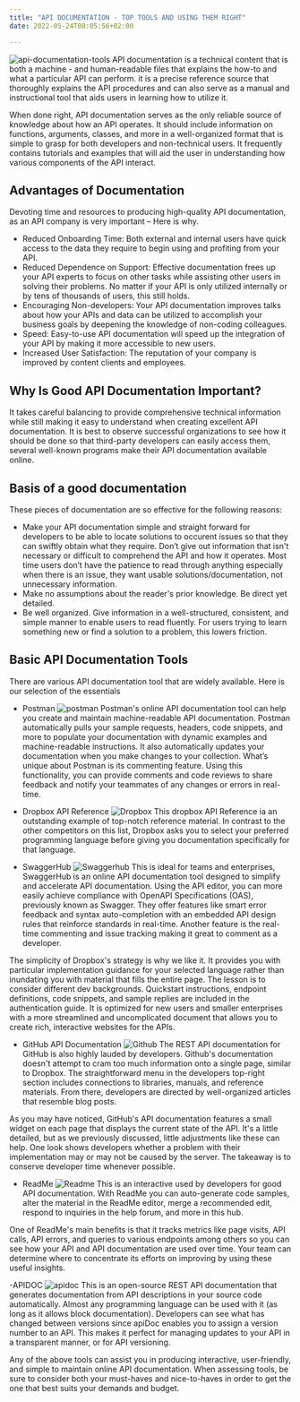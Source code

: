 ```yaml
---
title: "API DOCUMENTATION - TOP TOOLS AND USING THEM RIGHT"
date: 2022-05-24T08:05:56+02:00

---
```

![api-documentation-tools](./istockphoto-1222013766-612x612.jpg)
API documentation is a technical content that is both a machine - and human-readable files that explains the how-to and what a particular API can perform. it is a precise reference source that thoroughly explains the API procedures and can also serve as a manual and instructional tool that aids users in learning how to utilize it. 

When done right, API documentation serves as the only reliable source of knowledge about how an API operates. It should include information on functions, arguments, classes, and more in a well-organized format that is simple to grasp for both developers and non-technical users. It frequently contains tutorials and examples that will aid the user in understanding how various components of the API interact. 

## Advantages of Documentation 
Devoting time and resources to producing high-quality API documentation, as an API company is very important – Here is why. 
- Reduced Onboarding Time: Both external and internal users have quick access to the data they require to begin using and profiting from your API. 
- Reduced Dependence on Support: Effective documentation frees up your API experts to focus on other tasks while assisting other users in solving their problems. No matter if your API is only utilized internally or by tens of thousands of users, this still holds. 
- Encouraging Non-developers: Your API documentation improves talks about how your APIs and data can be utilized to accomplish your business goals by deepening the knowledge of non-coding colleagues. 
- Speed: Easy-to-use API documentation will speed up the integration of your API by making it more accessible to new users. 
- Increased User Satisfaction: The reputation of your company is improved by content clients and employees. 

## Why Is Good API Documentation Important? 
It takes careful balancing to provide comprehensive technical information while still making it easy to understand when creating excellent API documentation. It is best to observe successful organizations to see how it should be done so that third-party developers can easily access them, several well-known programs make their API documentation available online.  

## Basis of a good documentation 
These pieces of documentation are so effective for the following reasons: 

- Make your API documentation simple and straight forward for developers to be able to locate solutions to occurent issues so that  they can swiftly obtain what they require. Don’t give out information that isn't necessary or difficult to comprehend the API and how it operates. Most time users don’t have the patience to read through anything especially when there is an issue, they want usable solutions/documentation, not unnecessary information. 
- Make no assumptions about the reader's prior knowledge. Be direct yet detailed. 
- Be well organized. Give information in a well-structured, consistent, and simple manner to enable users to read fluently. For users trying to learn something new or find a solution to a problem, this lowers friction. 

## Basic API Documentation Tools
There are various API documentation tool that are widely available. Here is our selection of the essentials 

- Postman
![postman](./draft%20-%20API%20Documentation%20Tool.png)
Postman's online API documentation tool can help you create and maintain machine-readable API documentation. Postman automatically pulls your sample requests, headers, code snippets, and more to populate your documentation with dynamic examples and machine-readable instructions. It also automatically updates your documentation when you make changes to your collection. What’s unique about Postman is its commenting feature. Using this functionality, you can provide comments and code reviews to share feedback and notify your teammates of any changes or errors in real-time. 

- Dropbox API Reference
![Dropbox](./Dropbox-API.jpg)
This dropbox API Reference ia an outstanding example of top-notch reference material. In contrast to the other competitors on this list, Dropbox asks you to select your preferred programming language before giving you documentation specifically for that language. 
  
- SwaggerHub
![Swaggerhub](./Screenshot%20(52).png)
This is ideal for teams and enterprises, SwaggerHub is an online API documentation tool designed to simplify and accelerate API documentation. Using the API editor, you can more easily achieve compliance with OpenAPI Specifications (OAS), previously known as Swagger. They offer features like smart error feedback and syntax auto-completion with an embedded API design rules that reinforce standards in real-time. Another feature is the real-time commenting and issue tracking making it great to comment as a developer.


The simplicity of Dropbox's strategy is why we like it. It provides you with particular implementation guidance for your selected language rather than inundating you with material that fills the entire page. The lesson is to consider different dev backgrounds. Quickstart instructions, endpoint definitions, code snippets, and sample replies are included in the authentication guide. It is optimized for new users and smaller enterprises with a more streamlined and uncomplicated document that allows you to create rich, interactive websites for the APIs.

- GitHub API Documentation
![Github](./github.png)
The REST API documentation for GitHub is also highly lauded by developers. Github's documentation doesn't attempt to cram too much information onto a single page, similar to Dropbox. The straightforward menu in the developers top-right section includes connections to libraries, manuals, and reference materials. From there, developers are directed by well-organized articles that resemble blog posts. 

As you may have noticed, GitHub's API documentation features a small widget on each page that displays the current state of the API. It's a little detailed, but as we previously discussed, little adjustments like these can help. One look shows developers whether a problem with their implementation may or may not be caused by the server. The takeaway is to conserve developer time whenever possible. 

- ReadMe
![Readme](./Readme.png)
This is an interactive used by developers for good API documentation. With ReadMe you can auto-generate code samples, alter the material in the ReadMe editor, merge a recommended edit, respond to inquiries in the help forum, and more in this hub. 

One of ReadMe's main benefits is that it tracks metrics like page visits, API calls, API errors, and queries to various endpoints among others so you can see how your API and API documentation are used over time. Your team can determine where to concentrate its efforts on improving by using these useful insights.

-APIDOC
![apidoc](./apidoc.jpg)
This is an open-source REST API documentation that generates documentation from API descriptions in your source code automatically. Almost any programming language can be used with it (as long as it allows block documentation). Developers can see what has changed between versions since apiDoc enables you to assign a version number to an API. This makes it perfect for managing updates to your API in a transparent manner, or for API versioning.

Any of the above tools  can assist you in producing interactive, user-friendly, and simple to maintain online API documentation. When assessing tools, be sure to consider both your must-haves and nice-to-haves in order to get the one that best suits your demands and budget.
